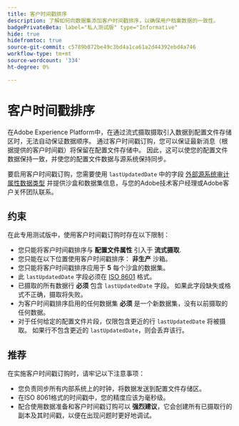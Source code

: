 ```yaml
---
title: 客户时间戳排序
description: 了解如何向数据集添加客户时间戳排序，以确保用户档案数据的一致性。
badgePrivateBeta: label="私人测试版" type="Informative"
hide: true
hidefromtoc: true
source-git-commit: c5789b872be49c3bd4a1ca61a2d44392ebd4a746
workflow-type: tm+mt
source-wordcount: '334'
ht-degree: 0%

---
```



# 客户时间戳排序

在Adobe Experience Platform中，在通过流式摄取摄取引入数据到配置文件存储区时，无法自动保证数据顺序。 通过客户时间戳订购，您可以保证最新消息（根据提供的客户时间戳）将保留在配置文件存储中。 因此，这可以使您的配置文件数据保持一致，并使您的配置文件数据与源系统保持同步。

要启用客户时间戳订购，您需要使用 `lastUpdatedDate` 中的字段 [外部源系统审计属性数据类型](../xdm/data-types/external-source-system-audit-attributes.md) 并提供沙盒和数据集信息，与您的Adobe技术客户经理或Adobe客户关怀团队联系。

## 约束

在此专用测试版中，使用客户时间戳订购时存在以下限制：

- 您只能将客户时间戳排序与 **配置文件属性** 引入于 **流式摄取**.
- 您只能在以下位置使用客户时间戳排序： **非生产** 沙箱。
- 您只能将客户时间戳排序应用于 **5** 每个沙盒的数据集。
- 此 `lastUpdatedDate` 字段必须在 [ISO 8601](https://www.iso.org/iso-8601-date-and-time-format.html) 格式。
- 已摄取的所有数据行 **必须** 包含 `lastUpdatedDate` 字段。 如果此字段缺失或格式不正确，摄取将失败。
- 为客户时间戳排序启用的任何数据集 **必须** 是一个新数据集，没有以前摄取的任何数据。
- 对于任何给定的配置文件片段，仅限包含更近的行 `lastUpdatedDate` 将被摄取。 如果行不包含更近的 `lastUpdatedDate`，则会丢弃该行。

## 推荐

在实施客户时间戳订购时，请牢记以下注意事项：

- 您负责同步所有内部系统上的时钟，将数据发送到配置文件存储区。
- 在ISO 8061格式的时间戳中，您的精度应该为毫秒级。
- 配合使用数据准备和客户时间戳订购可以 **强烈建议**，它会创建所有已摄取行的副本及其时间戳，以便在出现问题时更好地调试。
